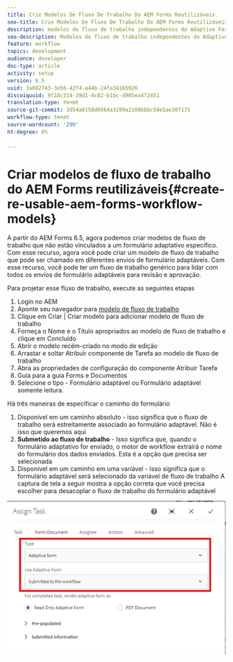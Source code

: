 ```yaml
---
title: Crie Modelos De Fluxo De Trabalho Do AEM Forms Reutilizáveis.
seo-title: Crie Modelos De Fluxo De Trabalho Do AEM Forms Reutilizáveis.
description: modelos de fluxo de trabalho independentes do Adaptive Forms.
seo-description: Modelos de fluxo de trabalho independentes do Adaptive Forms.
feature: workflow
topics: development
audience: developer
doc-type: article
activity: setup
version: 6.5
uuid: 3a082743-3e56-42f4-a44b-24fa34165926
discoiquuid: 9f18c314-39d1-4c82-b1bc-d905ea472451
translation-type: tm+mt
source-git-commit: 3d54a8158d0564a3289a2100bbbc59e5ae38f175
workflow-type: tm+mt
source-wordcount: '290'
ht-degree: 0%

---
```



# Criar modelos de fluxo de trabalho do AEM Forms reutilizáveis{#create-re-usable-aem-forms-workflow-models}

A partir do AEM Forms 6.5, agora podemos criar modelos de fluxo de trabalho que não estão vinculados a um formulário adaptativo específico. Com esse recurso, agora você pode criar um modelo de fluxo de trabalho que pode ser chamado em diferentes envios de formulário adaptáveis. Com esse recurso, você pode ter um fluxo de trabalho genérico para lidar com todos os envios de formulário adaptáveis para revisão e aprovação.

Para projetar esse fluxo de trabalho, execute as seguintes etapas

1. Login no AEM
1. Aponte seu navegador para [modelo de fluxo de trabalho](http://localhost:4502/libs/cq/workflow/admin/console/content/models.html)
1. Clique em Criar | Criar modelo para adicionar modelo de fluxo de trabalho
1. Forneça o Nome e o Título apropriados ao modelo de fluxo de trabalho e clique em Concluído
1. Abrir o modelo recém-criado no modo de edição
1. Arrastar e soltar Atribuir componente de Tarefa ao modelo de fluxo de trabalho
1. Abra as propriedades de configuração do componente Atribuir Tarefa
1. Guia para a guia Forms e Documentos
1. Selecione o tipo - Formulário adaptável ou Formulário adaptável somente leitura.

Há três maneiras de especificar o caminho do formulário

1. Disponível em um caminho absoluto - isso significa que o fluxo de trabalho será estreitamente associado ao formulário adaptável. Não é isso que queremos aqui
1. **Submetido ao fluxo de trabalho**  - Isso significa que, quando o formulário adaptativo for enviado, o motor de workflow extrairá o nome do formulário dos dados enviados. Esta é a opção que precisa ser selecionada
1. Disponível em um caminho em uma variável - Isso significa que o formulário adaptável será selecionado da variável de fluxo de trabalho
A captura de tela a seguir mostra a opção correta que você precisa escolher para desacoplar o fluxo de trabalho do formulário adaptável

![modelo de fluxo de trabalho](assets/workflomodel.PNG)